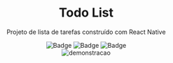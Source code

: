 <h1 align="center">Todo List</h1>

<p align="center">Projeto de lista de tarefas construído com React Native</p>

<div align="center">
    <img src="https://img.shields.io/badge/Version-1.0.0-blueviolet?style=for-the-badge&amp;logo=ghost" alt="Badge">
    <img src="https://img.shields.io/badge/Typescript-^4.9.4-blue?style=for-the-badge&amp;logo=ghost" alt="Badge">
    <img src="https://img.shields.io/badge/Status-finished-brightgreen?style=for-the-badge&amp;logo=ghost" alt="Badge">
</div>

<div align="center">
    <img src="./assets/demonstracao.gif" alt="demonstracao">
</div>